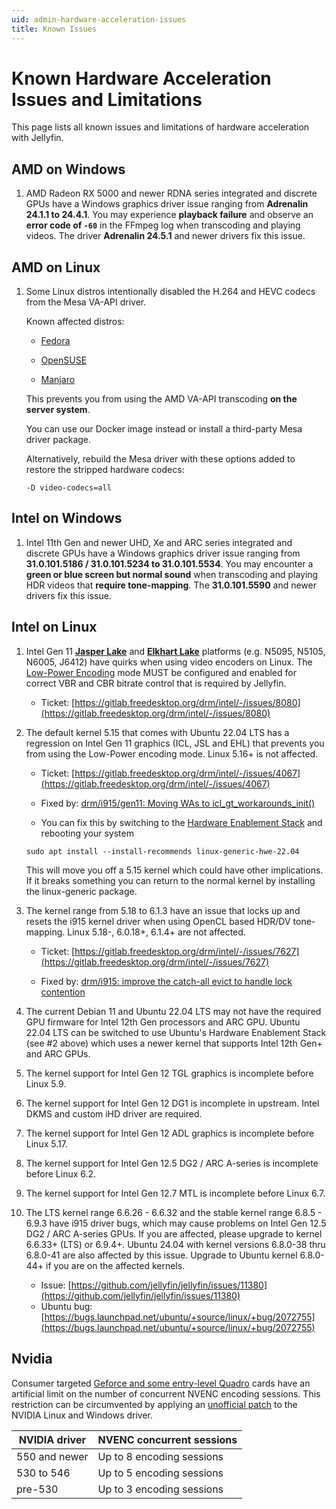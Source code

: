 ```yaml
---
uid: admin-hardware-acceleration-issues
title: Known Issues
---
```


# Known Hardware Acceleration Issues and Limitations

This page lists all known issues and limitations of hardware acceleration with Jellyfin.

## AMD on Windows

1. AMD Radeon RX 5000 and newer RDNA series integrated and discrete GPUs have a Windows graphics driver issue ranging from **Adrenalin 24.1.1 to 24.4.1**. You may experience **playback failure** and observe an **error code of `-60`** in the FFmpeg log when transcoding and playing videos. The driver **Adrenalin 24.5.1** and newer drivers fix this issue.

## AMD on Linux

1. Some Linux distros intentionally disabled the H.264 and HEVC codecs from the Mesa VA-API driver.

   Known affected distros:

   - [Fedora](https://www.phoronix.com/news/Fedora-Disable-Bad-VA-API)

   - [OpenSUSE](https://www.webpronews.com/fedora-and-opensuse-disable-gpu-accelerated-video-over-patent-concerns/)

   - [Manjaro](https://forum.manjaro.org/t/stable-update-2022-12-06-kernels-mesa-plasma-cinnamon-nvidia-libreoffice-pipewire-virtualbox/128453)

   This prevents you from using the AMD VA-API transcoding **on the server system**.

   You can use our Docker image instead or install a third-party Mesa driver package.

   Alternatively, rebuild the Mesa driver with these options added to restore the stripped hardware codecs:

   ```shell
   -D video-codecs=all
   ```

## Intel on Windows

1. Intel 11th Gen and newer UHD, Xe and ARC series integrated and discrete GPUs have a Windows graphics driver issue ranging from **31.0.101.5186 / 31.0.101.5234 to 31.0.101.5534**. You may encounter a **green or blue screen but normal sound** when transcoding and playing HDR videos that **require tone-mapping**. The **31.0.101.5590** and newer drivers fix this issue.

## Intel on Linux

1. Intel Gen 11 [**Jasper Lake**](https://ark.intel.com/content/www/us/en/ark/products/codename/128823/products-formerly-jasper-lake.html) and [**Elkhart Lake**](https://ark.intel.com/content/www/us/en/ark/products/codename/128825/products-formerly-elkhart-lake.html) platforms (e.g. N5095, N5105, N6005, J6412) have quirks when using video encoders on Linux. The [Low-Power Encoding](/docs/general/administration/hardware-acceleration/intel#low-power-encoding) mode MUST be configured and enabled for correct VBR and CBR bitrate control that is required by Jellyfin.

   - Ticket: [https://gitlab.freedesktop.org/drm/intel/-/issues/8080](https://gitlab.freedesktop.org/drm/intel/-/issues/8080)

2. The default kernel 5.15 that comes with Ubuntu 22.04 LTS has a regression on Intel Gen 11 graphics (ICL, JSL and EHL) that prevents you from using the Low-Power encoding mode. Linux 5.16+ is not affected.

   - Ticket: [https://gitlab.freedesktop.org/drm/intel/-/issues/4067](https://gitlab.freedesktop.org/drm/intel/-/issues/4067)

   - Fixed by: [drm/i915/gen11: Moving WAs to icl_gt_workarounds_init()](https://git.kernel.org/pub/scm/linux/kernel/git/torvalds/linux.git/commit/?id=52255ef662a5d490678fbad64a735f88fcba564d)

   - You can fix this by switching to the [Hardware Enablement Stack](https://wiki.ubuntu.com/Kernel/LTSEnablementStack) and rebooting your system

   ```shell
   sudo apt install --install-recommends linux-generic-hwe-22.04
   ```

   This will move you off a 5.15 kernel which could have other implications. If it breaks something you can return to the normal kernel by installing the linux-generic package.

3. The kernel range from 5.18 to 6.1.3 have an issue that locks up and resets the i915 kernel driver when using OpenCL based HDR/DV tone-mapping. Linux 5.18-, 6.0.18+, 6.1.4+ are not affected.

   - Ticket: [https://gitlab.freedesktop.org/drm/intel/-/issues/7627](https://gitlab.freedesktop.org/drm/intel/-/issues/7627)

   - Fixed by: [drm/i915: improve the catch-all evict to handle lock contention](https://git.kernel.org/pub/scm/linux/kernel/git/torvalds/linux.git/commit/?id=3f882f2d4f689627c1566c2c92087bc3ff734953)

4. The current Debian 11 and Ubuntu 22.04 LTS may not have the required GPU firmware for Intel 12th Gen processors and ARC GPU. Ubuntu 22.04 LTS can be switched to use Ubuntu's Hardware Enablement Stack (see #2 above) which uses a newer kernel that supports Intel 12th Gen+ and ARC GPUs.

5. The kernel support for Intel Gen 12 TGL graphics is incomplete before Linux 5.9.

6. The kernel support for Intel Gen 12 DG1 is incomplete in upstream. Intel DKMS and custom iHD driver are required.

7. The kernel support for Intel Gen 12 ADL graphics is incomplete before Linux 5.17.

8. The kernel support for Intel Gen 12.5 DG2 / ARC A-series is incomplete before Linux 6.2.

9. The kernel support for Intel Gen 12.7 MTL is incomplete before Linux 6.7.

10. The LTS kernel range 6.6.26 - 6.6.32 and the stable kernel range 6.8.5 - 6.9.3 have i915 driver bugs, which may cause problems on Intel Gen 12.5 DG2 / ARC A-series GPUs. If you are affected, please upgrade to kernel 6.6.33+ (LTS) or 6.9.4+. Ubuntu 24.04 with kernel versions 6.8.0-38 thru 6.8.0-41 are also affected by this issue.  Upgrade to Ubuntu kernel 6.8.0-44+ if you are on the affected kernels.

    - Issue: [https://github.com/jellyfin/jellyfin/issues/11380](https://github.com/jellyfin/jellyfin/issues/11380)
    - Ubuntu bug: [https://bugs.launchpad.net/ubuntu/+source/linux/+bug/2072755](https://bugs.launchpad.net/ubuntu/+source/linux/+bug/2072755)

## Nvidia

Consumer targeted [Geforce and some entry-level Quadro](https://developer.nvidia.com/video-encode-and-decode-gpu-support-matrix-new) cards have an artificial limit on the number of concurrent NVENC encoding sessions. This restriction can be circumvented by applying an [unofficial patch](https://github.com/keylase/nvidia-patch) to the NVIDIA Linux and Windows driver.

| NVIDIA driver | NVENC concurrent sessions |
| ------------- | ------------------------- |
| 550 and newer | Up to 8 encoding sessions |
| 530 to 546    | Up to 5 encoding sessions |
| pre-530       | Up to 3 encoding sessions |
